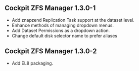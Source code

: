 ## Cockpit ZFS Manager 1.3.0-1

* Add znapzend Replication Task support at the dataset level.
* Enhance methods of managing dropdown menus.
* Add Dataset Permissions as a dropdown action.
* Change default disk selector name to prefer aliases

## Cockpit ZFS Manager 1.3.0-2

* Add EL8 packaging.
